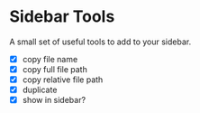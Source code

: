 # Sidebar Tools

A small set of useful tools to add to your sidebar.

- [x] copy file name
- [x] copy full file path
- [x] copy relative file path
- [x] duplicate
- [x] show in sidebar?
